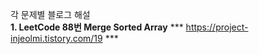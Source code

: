 각 문제별 블로그 해설 <br />
**1. LeetCode 88번 Merge Sorted Array**
*** https://project-injeolmi.tistory.com/19 ***   

